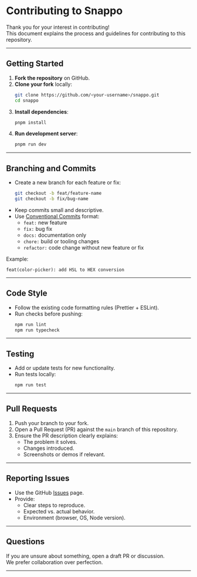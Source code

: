 # Contributing to Snappo

Thank you for your interest in contributing!  
This document explains the process and guidelines for contributing to this repository.

---

## Getting Started

1. **Fork the repository** on GitHub.
2. **Clone your fork** locally:
   ```bash
   git clone https://github.com/<your-username>/snappo.git
   cd snappo
   ```
3. **Install dependencies**:
   ```bash
   pnpm install
   ```
4. **Run development server**:
   ```bash
   pnpm run dev
   ```

---

## Branching and Commits

- Create a new branch for each feature or fix:
  ```bash
  git checkout -b feat/feature-name
  git checkout -b fix/bug-name
  ```
- Keep commits small and descriptive.
- Use [Conventional Commits](https://www.conventionalcommits.org/) format:
  - `feat:` new feature
  - `fix:` bug fix
  - `docs:` documentation only
  - `chore:` build or tooling changes
  - `refactor:` code change without new feature or fix

Example:
```
feat(color-picker): add HSL to HEX conversion
```

---

## Code Style

- Follow the existing code formatting rules (Prettier + ESLint).
- Run checks before pushing:
  ```bash
  npm run lint
  npm run typecheck
  ```

---

## Testing

- Add or update tests for new functionality.
- Run tests locally:
  ```bash
  npm run test
  ```

---

## Pull Requests

1. Push your branch to your fork.
2. Open a Pull Request (PR) against the `main` branch of this repository.
3. Ensure the PR description clearly explains:
   - The problem it solves.
   - Changes introduced.
   - Screenshots or demos if relevant.

---

## Reporting Issues

- Use the GitHub [Issues](../../issues) page.
- Provide:
  - Clear steps to reproduce.
  - Expected vs. actual behavior.
  - Environment (browser, OS, Node version).

---

## Questions

If you are unsure about something, open a draft PR or discussion.  
We prefer collaboration over perfection.

---
